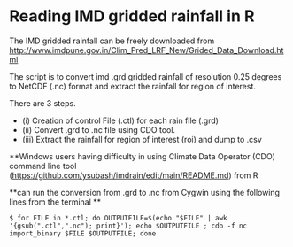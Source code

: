 # Reading IMD gridded rainfall in R

The IMD gridded rainfall can be freely downloaded from http://www.imdpune.gov.in/Clim_Pred_LRF_New/Grided_Data_Download.html

The script is to convert imd .grd gridded rainfall of resolution 0.25 degrees to NetCDF (.nc) format and extract the rainfall for region of interest.

There are 3 steps.

- (i) Creation of control File (.ctl) for each rain file (.grd)
- (ii) Convert .grd to .nc file using CDO tool. 
- (iii) Extract the rainfall for region of interest (roi) and dump to .csv

**Windows users having difficulty in using Climate Data Operator (CDO) command line tool (https://github.com/ysubash/imdrain/edit/main/README.md) from R

**can run the conversion from .grd to .nc from Cygwin using the following lines from the terminal **

```
$ for FILE in *.ctl; do OUTPUTFILE=$(echo "$FILE" | awk '{gsub(".ctl",".nc"); print}'); echo $OUTPUTFILE ; cdo -f nc import_binary $FILE $OUTPUTFILE; done
```
 
